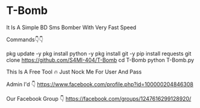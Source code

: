# T-Bomb
It Is A Simple BD Sms Bomber With Very Fast Speed

Commands👇👇

pkg update -y
pkg install python -y
pkg install git -y
pip install requests
git clone https://github.com/S4MI-404/T-Bomb
cd T-Bomb
python T-Bomb.py

This Is A Free Tool 🔥
Just Nock Me For User And Pass

Admin I'd 👇
https://www.facebook.com/profile.php?id=100000204846308
 
Our Facebook Group 👇
https://facebook.com/groups/1247616299128920/
